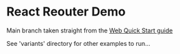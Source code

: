 # React Reouter Demo

Main branch taken straight from the [Web Quick Start guide](https://reactrouter.com/web/guides/quick-start)

See 'variants' directory for other examples to run...